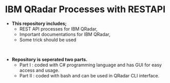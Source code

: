 <h1><div align="center">IBM QRadar Processes with RESTAPI</div></h1>

- <b>This repository includes;</b>
  -  REST API processes for IBM QRadar,
  -  Important documentations for IBM QRadar,
  -  Some trick should be used
<br>
  
- <b>Repository is seperated two parts.</b>
  - Part I : coded with C# programming language and has GUI for easy access and usage.
  - Part II : coded with bash and can be used in QRadar CLI interface.
